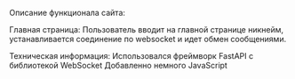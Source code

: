 Описание функционала сайта:

  Главная страница:
    Пользователь вводит на главной странице никнейм,
    устанавливается соединение по websocket и идет
    обмен сообщениями.

Техническая информация:
  Использовался фреймворк FastAPI с библиотекой WebSocket
  Добавленно немного JavaScript

